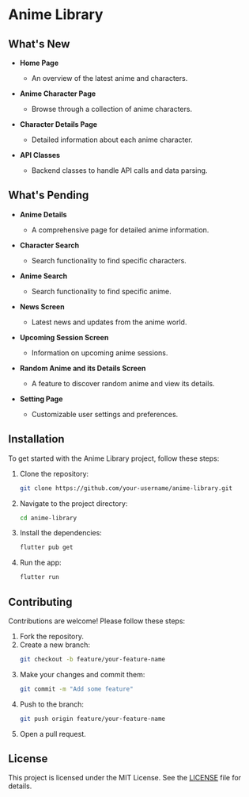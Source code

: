 # Anime Library

## What's New

- **Home Page**
    - An overview of the latest anime and characters.

- **Anime Character Page**
    - Browse through a collection of anime characters.

- **Character Details Page**
    - Detailed information about each anime character.

- **API Classes**
    - Backend classes to handle API calls and data parsing.

## What's Pending

- **Anime Details**
    - A comprehensive page for detailed anime information.

- **Character Search**
    - Search functionality to find specific characters.

- **Anime Search**
    - Search functionality to find specific anime.

- **News Screen**
    - Latest news and updates from the anime world.

- **Upcoming Session Screen**
    - Information on upcoming anime sessions.

- **Random Anime and its Details Screen**
    - A feature to discover random anime and view its details.

- **Setting Page**
    - Customizable user settings and preferences.

## Installation

To get started with the Anime Library project, follow these steps:

1. Clone the repository:
    ```bash
    git clone https://github.com/your-username/anime-library.git
    ```
2. Navigate to the project directory:
    ```bash
    cd anime-library
    ```
3. Install the dependencies:
    ```bash
    flutter pub get
    ```
4. Run the app:
    ```bash
    flutter run
    ```

## Contributing

Contributions are welcome! Please follow these steps:

1. Fork the repository.
2. Create a new branch:
    ```bash
    git checkout -b feature/your-feature-name
    ```
3. Make your changes and commit them:
    ```bash
    git commit -m "Add some feature"
    ```
4. Push to the branch:
    ```bash
    git push origin feature/your-feature-name
    ```
5. Open a pull request.

## License

This project is licensed under the MIT License. See the [LICENSE](LICENSE) file for details.
